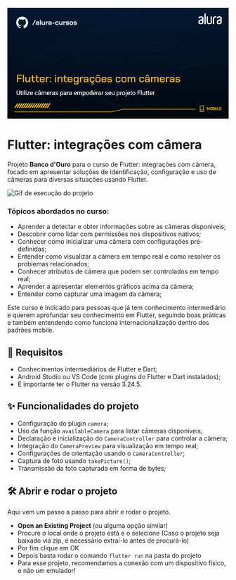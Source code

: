 ![Flutter: integrações com câmera](thumbnail.png)

# Flutter: integrações com câmera

Projeto **Banco d'Ouro** para o curso de Flutter: integrações com câmera, focado em apresentar soluções de identificação, configuração e uso de câmeras para diversas situações usando Flutter.

![Gif de execução do projeto](gif_4465.gif)

### Tópicos abordados no curso:

- Aprender a detectar e obter informações sobre as câmeras disponíveis;
- Descobrir como lidar com permissões nos dispositivos nativos;
- Conhecer como inicializar uma câmera com configurações pré-definidas;
- Entender como visualizar a câmera em tempo real e como resolver os problemas relacionados;
- Conhecer atributos de câmera que podem ser controlados em tempo real;
- Aprender a apresentar elementos gráficos acima da câmera;
- Entender como capturar uma imagem da câmera;

Este curso é indicado para pessoas que já tem conhecimento intermediário e querem aprofundar seu conhecimento em Flutter, seguindo boas práticas e também entendendo como funciona internacionalização dentro dos padrões mobile.

## 📑 Requisitos

- Conhecimentos intermediários de Flutter e Dart;
- Android Studio ou VS Code (com plugins do Flutter e Dart instalados);
- É importante ter o Flutter na versão 3.24.5.

## ✨ Funcionalidades do projeto

- Configuração do plugin `camera`;
- Uso da função `availableCamera` para listar câmeras disponíveis;
- Declaração e inicialização do `CameraController` para controlar a câmera;
- Integração do `CameraPreview` para visualização em tempo real;
- Configurações de orientação usando o `CameraController`;
- Captura de foto usando `takePicture()`;
- Transmissão da foto capturada em forma de bytes;


## 🛠️ Abrir e rodar o projeto

Aqui vem um passo a passo para abrir e rodar o projeto.

- **Open an Existing Project** (ou alguma opção similar)
- Procure o local onde o projeto está e o selecione (Caso o projeto seja baixado via zip, é necessário extraí-lo antes de procurá-lo)
- Por fim clique em OK
- Depois basta rodar o comando `flutter run` na pasta do projeto
- Para esse projeto, recomendamos a conexão com um dispositivo físico, e não um emulador!